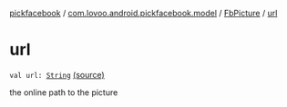 [pickfacebook](../../index.md) / [com.lovoo.android.pickfacebook.model](../index.md) / [FbPicture](index.md) / [url](./url.md)

# url

`val url: `[`String`](https://kotlinlang.org/api/latest/jvm/stdlib/kotlin/-string/index.html) [(source)](https://github.com/lovoo/android-pickpic/blob/master/pickfacebook/src/main/kotlin/com/lovoo/android/pickfacebook/model/FbPicture.kt#L17)

the online path to the picture

